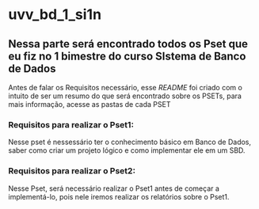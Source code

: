 # uvv_bd_1_si1n

## Nessa parte será encontrado todos os Pset que eu fiz no 1 bimestre do curso SIstema de Banco de Dados
Antes de falar os Requisitos necessário, esse *README* foi criado com o intuito de ser um resumo do que 
será encontrado sobre os PSETs, para mais informação, acesse as pastas de cada PSET
### Requisitos para realizar o Pset1:
Nesse pset é nessessário ter o conhecimento básico em Banco de Dados, saber como criar um projeto lógico e como implementar ele em um SBD.

### Requisitos para realizar o Pset2:

Nesse Pset, será necessário realizar o Pset1 antes de começar a implementá-lo, pois nele iremos realizar os relatórios sobre o Pset1.
